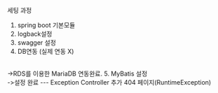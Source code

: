 세팅 과정
1. spring boot 기본모듈
2. logback설정
3. swagger 설정
4. DB연동 (실제 연동 X)
<br>
->RDS를 이용한 MariaDB 연동완료.
5. MyBatis 설정
<br> ->설정 완료
---
Exception Controller 추가
404 페이지(RuntimeException)